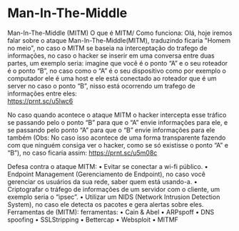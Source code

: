 # Man-In-The-Middle

Man-In-The-Middle (MITM)
O que é MITM/ Como funciona:
	Olá, hoje iremos falar sobre o ataque Man-In-The-Middle(MITM), traduzindo ficaria "Homem no meio", no caso o MITM se baseia na interceptação do trafego de informações, no  caso o hacker se inserir em uma conversa entre duas partes, um exemplo seria: imagine que você é o ponto “A” e o seu roteador é o ponto “B”, no caso como o “A” é o seu dispositivo como por exemplo o computador ele é uma host e ele está conectado ao roteador que é um server no caso o ponto “B”, nisso está ocorrendo um trafego de informações entre eles:   
  https://prnt.sc/u5lwc6

No caso quando acontece o ataque MITM o hacker intercepta esse tráfico se passando pelo o ponto “B” para que o “A” envie informações para ele, e se passando pelo ponto “A” para que o “B” envie informações para ele  também (Obs: No caso isso acontece de uma forma transparente fazendo com que ninguém consiga ver o hacker, como se só existisse o ponto “A” e “B”), no caso ficaria assim:
  https://prnt.sc/u5m08c

Defesa contra o ataque MITM:
•	Evitar se conectar a wi-fi público.
•	Endpoint Management (Gerenciamento de Endpoint), no caso você gerenciar os usuários da sua rede, saber quem está usando-a.
•	Criptografar o tráfego de informações de um servidor com o cliente, um exemplo seria o “ipsec”.
•	Utilizar um NIDS (Network Intrusion Detection System), no caso ele detecta os pacotes e gera alertas sobre eles.
Ferramentas de (MITM): ferramentas: 
•	Cain & Abel
•	ARPspoff
•	DNS spoofing
•	SSLStripping
•	Bettercap
•	Websploit
•	MITMF
